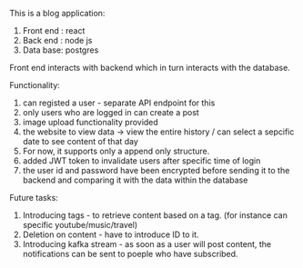 This is a blog application:
  1. Front end : react
  2. Back end : node js
  3. Data base: postgres

Front end interacts with backend which in turn interacts with the database.

Functionality:
  1. can registed a user - separate API endpoint for this
  2. only users who are logged in can create a post
  3. image upload functionality provided
  4. the website to view data -> view the entire history / can select a sepcific date to see content of that day
  5. For now, it supports only a append only structure.
  6. added JWT token to invalidate users after specific time of login
  7. the user id and password have been encrypted before sending it to the backend and comparing it with the data within the database

Future tasks:
  1. Introducing tags - to retrieve content based on a tag. (for instance can specific youtube/music/travel)
  2. Deletion on content - have to introduce ID to it.
  3. Introducing kafka stream - as soon as a user will post content, the notifications can be sent to poeple who have subscribed.
